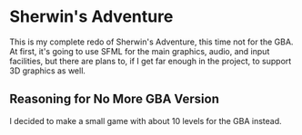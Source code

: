 # Sherwin's Adventure
This is my complete redo of Sherwin's Adventure, this time not for the GBA.
At first, it's going to use SFML for the main graphics, audio, and input
facilities, but there are plans to, if I get far enough in the project, to
support 3D graphics as well.


## Reasoning for No More GBA Version
I decided to make a small game with about 10 levels for the GBA instead.
